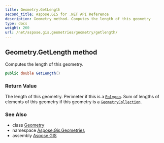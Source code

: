 ```yaml
---
title: Geometry.GetLength
second_title: Aspose.GIS for .NET API Reference
description: Geometry method. Computes the length of this geometry
type: docs
weight: 260
url: /net/aspose.gis.geometries/geometry/getlength/
---
```

## Geometry.GetLength method

Computes the length of this geometry.

```csharp
public double GetLength()
```

### Return Value

The length of this geometry. Perimeter if this is a [`Polygon`](../../polygon/). Sum of lengths of elements of this geometry if this geometry is a [`GeometryCollection`](../../geometrycollection/).

### See Also

* class [Geometry](../)
* namespace [Aspose.Gis.Geometries](../../geometry/)
* assembly [Aspose.GIS](../../../)


